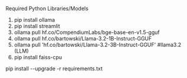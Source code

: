 Required Python Libraries/Models
1) pip install ollama
2) pip install streamlit
3) ollama pull hf.co/CompendiumLabs/bge-base-en-v1.5-gguf
4) ollama pull hf.co/bartowski/Llama-3.2-1B-Instruct-GGUF
5) ollama pull 'hf.co/bartowski/Llama-3.2-3B-Instruct-GGUF'  #llama3.2 (LLM)
5) pip install faiss-cpu


pip install --upgrade -r requirements.txt